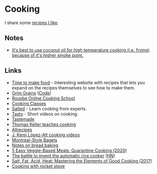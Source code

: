 # Cooking

I share some [recipes I like](recipes.md).

## Notes

- [It's best to use coconut oil for high temperature cooking (i.e. frying) because of it's higher smoke point.](https://blog.fitbit.com/fat-face-off-olive-oil-vs-coconut-oil/)

## Links

- [Time to make food](https://timetomakefood.com/) - Interesting website with recipes that lets you expand on the recipes themselves to see how to make them.
- [Grim Grains](https://grimgrains.com/#home) ([Code](https://github.com/hundredrabbits/Grimgrains))
- [Rouxbe Online Cooking School](https://rouxbe.com/cooking-courses)
- [Cooking Classes](https://www.craftsy.com/cooking/shop/cooking-classes)
- [Salted](http://www.saltedtv.com/) - Learn cooking from experts.
- [Tasty](https://tasty.co/) - Short videos on cooking.
- [Tastemade](https://www.tastemade.com/recipes)
- [Thomas Keller teaches cooking](https://www.masterclass.com/classes/thomas-keller-teaches-cooking-techniques)
- [Allrecipes](https://www.allrecipes.com/)
- [J. Kenji López-Alt cooking videos](https://www.youtube.com/channel/UCqqJQ_cXSat0KIAVfIfKkVA)
- [Montreal-Style Bagels](https://anitasorganic.com/montreal-style-bagels/)
- [Notes on bread baking](https://github.com/dgryski/bread)
- [5 Easy Veggie-Based Meals: Quarantine Cooking (2020)](https://www.youtube.com/watch?v=u0n7RP5SssM)
- [The battle to invent the automatic rice cooker](https://www.atlasobscura.com/articles/rice-cooker-history) ([HN](https://news.ycombinator.com/item?id=24019826))
- [Salt, Fat, Acid, Heat: Mastering the Elements of Good Cooking (2017)](https://www.goodreads.com/book/show/30753841-salt-fat-acid-heat)
- [Cooking with rocket stove](https://merveilles.town/web/statuses/104854765889908463)
